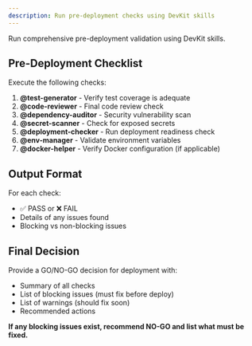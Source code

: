 ```yaml
---
description: Run pre-deployment checks using DevKit skills
---
```


Run comprehensive pre-deployment validation using DevKit skills.

## Pre-Deployment Checklist

Execute the following checks:

1. **@test-generator** - Verify test coverage is adequate
2. **@code-reviewer** - Final code review check
3. **@dependency-auditor** - Security vulnerability scan
4. **@secret-scanner** - Check for exposed secrets
5. **@deployment-checker** - Run deployment readiness check
6. **@env-manager** - Validate environment variables
7. **@docker-helper** - Verify Docker configuration (if applicable)

## Output Format

For each check:
- ✅ PASS or ❌ FAIL
- Details of any issues found
- Blocking vs non-blocking issues

## Final Decision

Provide a GO/NO-GO decision for deployment with:
- Summary of all checks
- List of blocking issues (must fix before deploy)
- List of warnings (should fix soon)
- Recommended actions

**If any blocking issues exist, recommend NO-GO and list what must be fixed.**
